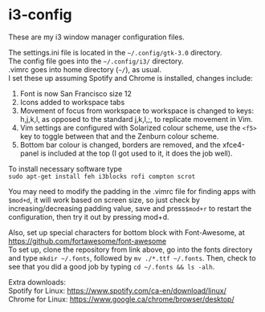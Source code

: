 # i3-config
These are my i3 window manager configuration files.  
  
The settings.ini file is located in the `~/.config/gtk-3.0` directory.  
The config file goes into the `~/.config/i3/` directory.  
.vimrc goes into home directory (`~/`), as usual.  
I set these up assuming Spotify and Chrome is installed, changes include:  
1. Font is now San Francisco size 12  
2. Icons added to workspace tabs  
3. Movement of focus from workspace to workspace is changed to keys: h,j,k,l, as opposed to the standard j,k,l,;, to replicate movement in Vim.  
4. Vim settings are configured with Solarized colour scheme, use the `<f5>` key to toggle between that and the Zenburn colour scheme.  
5. Bottom bar colour is changed, borders are removed, and the xfce4-panel is included at the top (I got used to it, it does the job well).  
  
To install necessary software type  
`sudo apt-get install feh i3blocks rofi compton scrot`  
  
You may need to modify the padding in the .vimrc file for finding apps with `$mod+d`, it will work based on screen size, so just check by increasing/decreasing padding value, save and press`$mod+r` to restart the configuration, then try it out by pressing mod+d.  
  
Also, set up special characters for bottom block with Font-Awesome, at https://github.com/fortawesome/font-awesome  
To set up, clone the repository from link above, go into the fonts directory and type `mkdir ~/.fonts`, followed by `mv ./*.ttf ~/.fonts`. Then, check to see that you did a good job by typing `cd ~/.fonts && ls -alh`.

Extra downloads:  
Spotify for Linux: https://www.spotify.com/ca-en/download/linux/  
Chrome for Linux: https://www.google.ca/chrome/browser/desktop/
